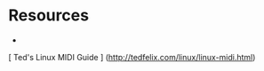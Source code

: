 #  Resources 



+  
 [
	    Ted's Linux MIDI Guide
	  ] (http://tedfelix.com/linux/linux-midi.html)





